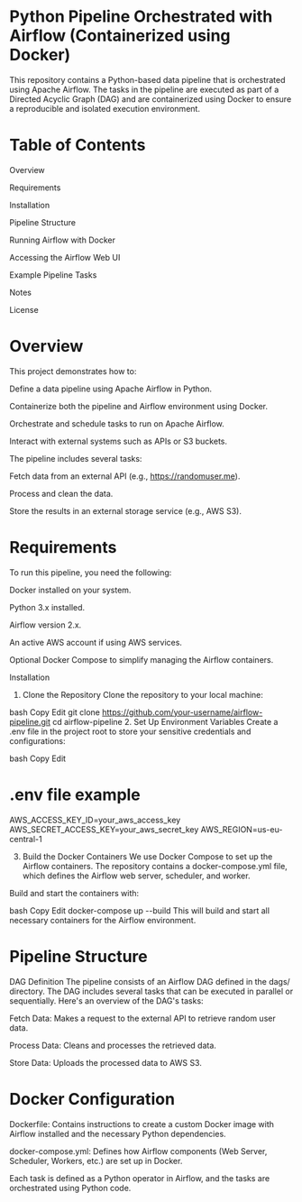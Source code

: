 
# Python Pipeline Orchestrated with Airflow (Containerized using Docker)
This repository contains a Python-based data pipeline that is orchestrated using Apache Airflow. The tasks in the pipeline are executed as part of a Directed Acyclic Graph (DAG) and are containerized using Docker to ensure a reproducible and isolated execution environment.

# Table of Contents
Overview

Requirements

Installation

Pipeline Structure

Running Airflow with Docker

Accessing the Airflow Web UI

Example Pipeline Tasks

Notes

License

# Overview
This project demonstrates how to:

Define a data pipeline using Apache Airflow in Python.

Containerize both the pipeline and Airflow environment using Docker.

Orchestrate and schedule tasks to run on Apache Airflow.

Interact with external systems such as APIs or S3 buckets.

The pipeline includes several tasks:

Fetch data from an external API (e.g., https://randomuser.me).

Process and clean the data.

Store the results in an external storage service (e.g., AWS S3).

# Requirements
To run this pipeline, you need the following:

Docker installed on your system.

Python 3.x installed.

Airflow version 2.x.

An active AWS account if using AWS services.

Optional
Docker Compose to simplify managing the Airflow containers.

Installation
1. Clone the Repository
Clone the repository to your local machine:

bash
Copy
Edit
git clone https://github.com/your-username/airflow-pipeline.git
cd airflow-pipeline
2. Set Up Environment Variables
Create a .env file in the project root to store your sensitive credentials and configurations:

bash
Copy
Edit


# .env file example
AWS_ACCESS_KEY_ID=your_aws_access_key
AWS_SECRET_ACCESS_KEY=your_aws_secret_key
AWS_REGION=us-eu-central-1

3. Build the Docker Containers
We use Docker Compose to set up the Airflow containers. The repository contains a docker-compose.yml file, which defines the Airflow web server, scheduler, and worker.

Build and start the containers with:

bash
Copy
Edit
docker-compose up --build
This will build and start all necessary containers for the Airflow environment.

# Pipeline Structure
DAG Definition
The pipeline consists of an Airflow DAG defined in the dags/ directory. The DAG includes several tasks that can be executed in parallel or sequentially. Here's an overview of the DAG's tasks:

Fetch Data: Makes a request to the external API to retrieve random user data.

Process Data: Cleans and processes the retrieved data.

Store Data: Uploads the processed data to AWS S3.

# Docker Configuration
Dockerfile: Contains instructions to create a custom Docker image with Airflow installed and the necessary Python dependencies.

docker-compose.yml: Defines how Airflow components (Web Server, Scheduler, Workers, etc.) are set up in Docker.

Each task is defined as a Python operator in Airflow, and the tasks are orchestrated using Python code.
